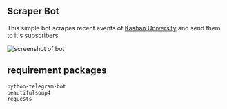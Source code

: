 ## Scraper Bot

This simple bot scrapes recent events of [Kashan University](https://kashanu.ac.ir/fa) and send them to it's subscribers

![screenshot of bot](https://user-images.githubusercontent.com/19525585/71715874-20146b00-2e28-11ea-9daf-f60eaae54a29.png)


## requirement packages
```markdown
python-telegram-bot
beautifulsoup4
requests
